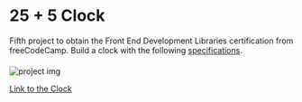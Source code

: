 # 25 + 5 Clock

Fifth project to obtain the Front End Development Libraries certification from freeCodeCamp. Build a clock with the following [specifications](https://www.freecodecamp.org/learn/front-end-development-libraries/front-end-development-libraries-projects/build-a-25--5-clock).


####  
![project img](./public/clock.png)


[Link to the Clock](https://cwjki.github.io/clock/) 